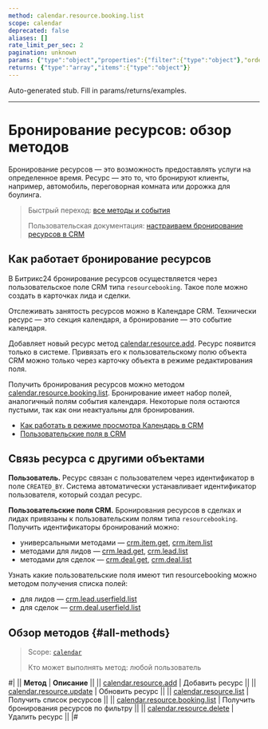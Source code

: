 ```yaml
---
method: calendar.resource.booking.list
scope: calendar
deprecated: false
aliases: []
rate_limit_per_sec: 2
pagination: unknown
params: {"type":"object","properties":{"filter":{"type":"object"},"order":{"type":"object"},"select":{"type":"array","items":{"type":"string"}},"start":{"type":["integer","string"]}}}
returns: {"type":"array","items":{"type":"object"}}
---
```


Auto-generated stub. Fill in params/returns/examples.

---

# Бронирование ресурсов: обзор методов

Бронирование ресурсов — это возможность предоставлять услуги на определенное время. Ресурс — это то, что бронируют клиенты, например, автомобиль, переговорная комната или дорожка для боулинга.

> Быстрый переход: [все методы и события](#all-methods) 
> 
> Пользовательская документация: [настраиваем бронирование ресурсов в CRM](https://helpdesk.bitrix24.ru/open/18260410/)

## Как работает бронирование ресурсов

В Битрикс24 бронирование ресурсов осуществляется через пользовательское поле CRM типа `resourcebooking`. Такое поле можно создать в карточках лида и сделки.

Отслеживать занятость ресурсов можно в Календаре CRM. Технически ресурс — это секция календаря, а бронирование — это событие календаря. 

Добавляет новый ресурс метод [calendar.resource.add](./calendar-resource-add.md). Ресурс появится только в системе. Привязать его к пользовательскому полю объекта CRM можно только через карточку объекта в режиме редактирования поля.

Получить бронирования ресурсов можно методом [calendar.resource.booking.list](./calendar-resource-booking-list.md). Бронирование имеет набор полей, аналогичный полям события календаря. Некоторые поля остаются пустыми, так как они неактуальны для бронирования. 



- [Как работать в режиме просмотра Календарь в CRM](https://helpdesk.bitrix24.ru/open/18797220/)
- [Пользовательские поля в CRM](https://helpdesk.bitrix24.ru/open/22048980/)



## Связь ресурса с другими объектами

**Пользователь.** Ресурс связан с пользователем через идентификатор в поле `CREATED_BY`. Система автоматически устанавливает идентификатор пользователя, который создал ресурс.

**Пользовательские поля CRM.** Бронирования ресурсов в сделках и лидах привязаны к пользовательским полям типа `resourcebooking`. Получить идентификаторы бронирований можно:
- универсальными методами — [crm.item.get](../../crm/universal/crm-item-get.md), [crm.item.list](../../crm/universal/crm-item-list.md)
- методами для лидов — [crm.lead.get](../../crm/leads/crm-lead-get.md), [crm.lead.list](../../crm/leads/crm-lead-list.md)
- методами для сделок — [crm.deal.get](../../crm/deals/crm-deal-get.md), [crm.deal.list](../../crm/deals/crm-deal-list.md) 

Узнать какие пользовательские поля имеют тип resourcebooking можно методом получения списка полей:
- для лидов — [crm.lead.userfield.list](../../crm/leads/userfield/crm-lead-userfield-list.md) 
- для сделок — [crm.deal.userfield.list](../../crm/deals/user-defined-fields/crm-deal-userfield-list.md)

## Обзор методов {#all-methods}

> Scope: [`calendar`](../../scopes/permissions.md)
>
> Кто может выполнять метод: любой пользователь

#|
|| **Метод** | **Описание** ||
|| [calendar.resource.add](./calendar-resource-add.md) | Добавить ресурс ||
|| [calendar.resource.update](./calendar-resource-update.md) | Обновить ресурс ||
|| [calendar.resource.list](./calendar-resource-list.md) | Получить список ресурсов ||
|| [calendar.resource.booking.list](./calendar-resource-booking-list.md) | Получить бронирования ресурсов по фильтру ||
|| [calendar.resource.delete](./calendar-resource-delete.md) | Удалить ресурс ||
|#
